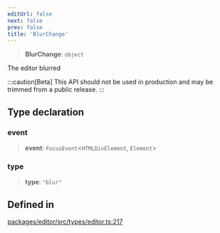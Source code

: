 ```yaml
---
editUrl: false
next: false
prev: false
title: 'BlurChange'
---
```


> **BlurChange**: `object`

The editor blurred

:::caution[Beta]
This API should not be used in production and may be trimmed from a public release.
:::

## Type declaration

### event

> **event**: `FocusEvent`\<`HTMLDivElement`, `Element`\>

### type

> **type**: `"blur"`

## Defined in

[packages/editor/src/types/editor.ts:217](https://github.com/portabletext/editor/blob/66b5022fc4919e0540c704fbecb8ab8f991c2439/packages/editor/src/types/editor.ts#L217)
